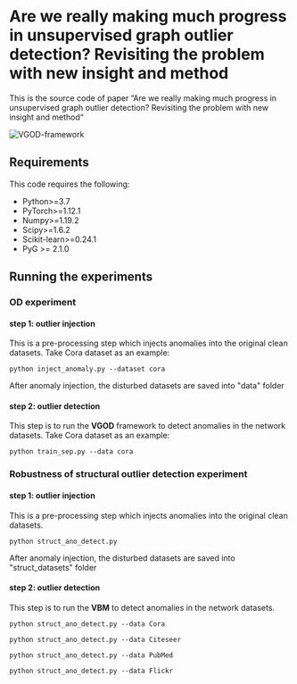 # Are we really making much progress in unsupervised graph outlier detection? Revisiting the problem with new insight and method

This is the source code of  paper ”Are we really making much progress in unsupervised graph outlier detection? Revisiting the problem with new insight and method“

![VGOD-framework](C:\Users\Administrator\Desktop\vgod-github\fig\VGOD-framework.png)



## Requirements

This code requires the following:

- Python>=3.7
- PyTorch>=1.12.1
- Numpy>=1.19.2
- Scipy>=1.6.2
- Scikit-learn>=0.24.1
-  PyG  >= 2.1.0

## Running the experiments

### OD experiment

#### step 1: outlier injection

 This is a pre-processing step which injects anomalies into the original clean datasets. Take Cora dataset as an example: 

```
python inject_anomaly.py --dataset cora
```

 After anomaly injection, the disturbed datasets are saved into "data" folder 

#### step 2: outlier detection

 This step is to run the **VGOD** framework to detect anomalies in the network datasets. Take Cora dataset as an example: 

```
python train_sep.py --data cora
```



### Robustness of structural outlier detection experiment

#### step 1: outlier injection

 This is a pre-processing step which injects anomalies into the original clean datasets. 

```
python struct_ano_detect.py
```

 After anomaly injection, the disturbed datasets are saved into "struct_datasets" folder 

#### step 2: outlier detection

 This step is to run the **VBM** to detect anomalies in the network datasets. 

```
python struct_ano_detect.py --data Cora
```

```
python struct_ano_detect.py --data Citeseer
```

```
python struct_ano_detect.py --data PubMed
```

```
python struct_ano_detect.py --data Flickr
```





